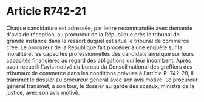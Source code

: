 # Article R742-21

Chaque candidature est adressée, par lettre recommandée avec demande d'avis de réception, au procureur de la République près le tribunal de grande instance dans le ressort duquel est situé le tribunal de commerce créé.   Le procureur de la République fait procéder à une enquête sur la moralité et les capacités professionnelles des candidats ainsi que sur leurs capacités financières au regard des obligations qui leur incombent. Après avoir recueilli l'avis motivé du bureau du Conseil national des greffiers des tribunaux de commerce dans les conditions prévues à l'article R. 742-28, il transmet le dossier au procureur général avec son avis motivé.   Le procureur général transmet, à son tour, le dossier au garde des sceaux, ministre de la justice, avec son avis motivé.